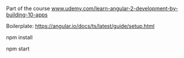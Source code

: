 Part of the course www.udemy.com/learn-angular-2-development-by-building-10-apps

Boilerplate: https://angular.io/docs/ts/latest/guide/setup.html

npm install

npm start
